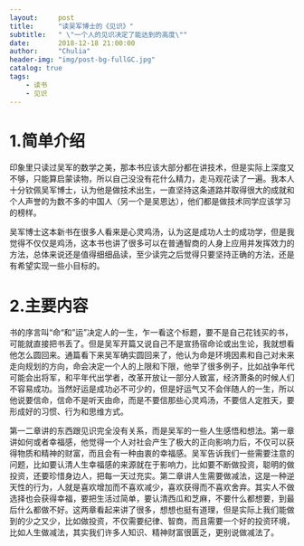 ```yaml
---
layout:     post
title:      "读吴军博士的《见识》"
subtitle:   " \"一个人的见识决定了能达到的高度\""
date:       2018-12-18 21:00:00
author:     "Chulia"
header-img: "img/post-bg-fullGC.jpg"
catalog: true
tags:
    - 读书
    - 见识
---
```


# 1.简单介绍
印象里只读过吴军的数学之美，那本书应该大部分都在讲技术，但是实际上深度又不够，只能算启蒙读物，所以自己没没有花什么精力，走马观花读了一遍。我本人十分钦佩吴军博士，认为他是做技术出生，一直坚持这条道路并取得很大的成就和个人声誉的为数不多的中国人（另一个是吴恩达），他们都是做技术同学应该学习的榜样。

吴军博士这本新书在很多人看来是心灵鸡汤，认为这是成功人士的成功学，但是我觉得不仅仅是鸡汤，这本书也讲了很多可以在普通智商的人身上应用并发挥效力的方法，总体来说还是值得细细品读，至少读完之后觉得只要坚持正确的方法，还是有希望实现一些小目标的。


# 2.主要内容
书的序言叫“命“和”运”决定人的一生，乍一看这个标题，要不是自己花钱买的书，可能就直接把书丢了。但是吴军开篇又说自己不是宣扬宿命论或出生论，我就想看他怎么圆回来。通篇看下来吴军确实圆回来了，他认为命是环境因素和自己对未来走向规划的方向，命会决定一个人的上限和下限，他举了很多例子，比如战争年代可能会出将军，和平年代出学者，改革开放让一部分人致富，经济萧条的时候人们不容易成功。当然好运是成功必不可少的，但是好运气又不会伴随人的一生，所以他说要信命，信命不是听天由命，而是不要信那些心灵鸡汤，不要信人定胜天，要形成好的习惯、行为和思维方式。

第一二章讲的东西跟见识完全没有关系，而是吴军的一些人生感悟和想法。第一章讲如何或者幸福感，他觉得一个人对社会产生了极大的正向影响力后，不仅可以获得物质和精神的财富，而且会有一种由衷的幸福感。吴军告诉我们一些需要注意的问题，比如要认清人生幸福感的来源就在于影响力，比如要不断做投资，聪明的做投资，还要珍惜身边人，把每一天过充实。第二章讲人生需要做减法，这是一种逆天性的行为，人就是喜欢增加而不喜欢减少，喜欢获得而不喜欢舍弃。其实人不做选择也会获得幸福，要把生活过简单，要认清西瓜和芝麻，不要什么都想要，到最后什么都做不好。这两章看起来讲了很多，想想也挺有道理，但是实际上我们能做到的少之又少，比如做投资，不仅需要纪律、智商，而且需要一个好的投资环境，比如人生做减法，其实我们许多人知识、精神财富很匮乏，更别说做减法了。
